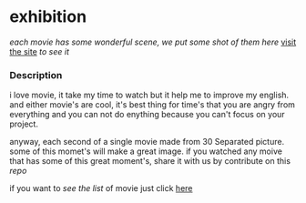 # exhibition

*each movie has some wonderful scene, we put some shot of them here* [visit the site](https://shabane.github.io/exhibition/) *to see it*

### Description 

i love movie, it take my time to watch but it help me to improve my english.
and either movie's are cool, it's best thing for time's that you are angry from everything and you can not do enything because
you can't focus on your project.

anyway, each second of a single movie made from 30 Separated picture. some of this momet's will make a great image.
if you watched any moive that has some of this great moment's, share it with us by contribute on this *repo*

if you want to *see the list* of movie just click [here](https://shabane.github.io/exhibition/)